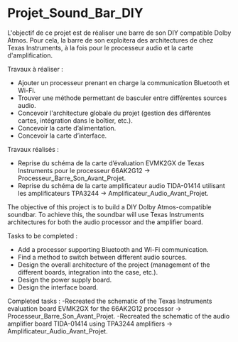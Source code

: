 # Projet_Sound_Bar_DIY

L'objectif de ce projet est de réaliser une barre de son DIY compatible Dolby Atmos.
Pour cela, la barre de son exploitera des architectures de chez Texas Instruments, à la fois pour le processeur audio et la carte d'amplification.

Travaux à réaliser :
- Ajouter un processeur prenant en charge la communication Bluetooth et Wi-Fi.
- Trouver une méthode permettant de basculer entre différentes sources audio.
- Concevoir l'architecture globale du projet (gestion des différentes cartes, intégration dans le boîtier, etc.).
- Concevoir la carte d’alimentation.
- Concevoir la carte d’interface.

Travaux réalisés :
- Reprise du schéma de la carte d’évaluation EVMK2GX de Texas Instruments pour le processeur 66AK2G12 → Processeur_Barre_Son_Avant_Projet.
- Reprise du schéma de la carte amplificateur audio TIDA-01414 utilisant les amplificateurs TPA3244 → Amplificateur_Audio_Avant_Projet.


The objective of this project is to build a DIY Dolby Atmos-compatible soundbar.
To achieve this, the soundbar will use Texas Instruments architectures for both the audio processor and the amplifier board.

Tasks to be completed :
- Add a processor supporting Bluetooth and Wi-Fi communication.
- Find a method to switch between different audio sources.
- Design the overall architecture of the project (management of the different boards, integration into the case, etc.).
- Design the power supply board.
- Design the interface board.

Completed tasks :
-Recreated the schematic of the Texas Instruments evaluation board EVMK2GX for the 66AK2G12 processor → Processeur_Barre_Son_Avant_Projet.
-Recreated the schematic of the audio amplifier board TIDA-01414 using TPA3244 amplifiers → Amplificateur_Audio_Avant_Projet.


